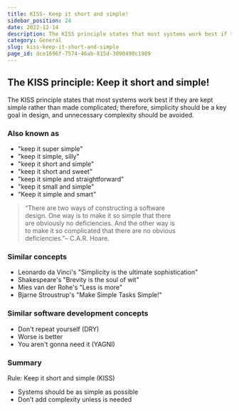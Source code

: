 ```yaml
---
title: KISS- Keep it short and simple!
sidebar_position: 24
date: 2022-12-14
description: The KISS principle states that most systems work best if they are kept simple rather than made complicated; therefore, simplicity should be a key goal in design, and unnecessary complexity should be avoided.
category: General
slug: kiss-keep-it-short-and-simple
page_id: dce1696f-7574-46ab-815d-3090490c1989
---
```


## The KISS principle: Keep it short and simple!

The KISS principle states that most systems work best if they are kept simple rather than made complicated; therefore, simplicity should be a key goal in design, and unnecessary complexity should be avoided.

### Also known as

- "keep it super simple"
- "keep it simple, silly"
- "keep it short and simple"
- "keep it short and sweet"
- "keep it simple and straightforward"
- "keep it small and simple"
- “Keep it simple and smart”

> “There are two ways of constructing a software  
> design. One way is to make it so simple that there  
> are obviously no deficiencies. And the other way is  
> to make it so complicated that there are no obvious  
> deficiencies.”– C.A.R. Hoare.

### Similar concepts

- Leonardo da Vinci's "Simplicity is the ultimate sophistication"
- Shakespeare's "Brevity is the soul of wit"
- Mies van der Rohe's "Less is more"
- Bjarne Stroustrup's "Make Simple Tasks Simple!"

### Similar software development concepts

- Don't repeat yourself (DRY)
- Worse is better
- You aren't gonna need it (YAGNI)

### Summary

Rule: Keep it short and simple (KISS)

- Systems should be as simple as possible
- Don’t add complexity unless is needed
